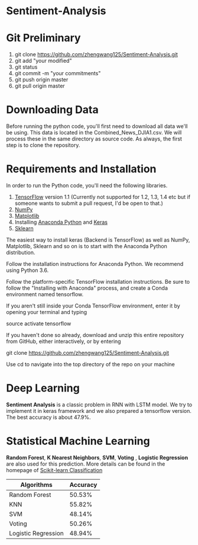 # Sentiment-Analysis

# Git Preliminary

1. git clone https://github.com/zhengwang125/Sentiment-Analysis.git
2. git add "your modified"
3. git status 
4. git commit -m "your commitments"
5. git push origin master
6. git pull origin master

# Downloading Data

Before running the python code, you'll first need to download all data we'll be using. This data is located in the Combined_News_DJIA1.csv. We will process these in the same directory as source code. As always, the first step is to clone the repository.

# Requirements and Installation

In order to run the Python code, you'll need the following libraries.

1. [TensorFlow](http://www.tensorflow.org/) version 1.1 (Currently not supported for 1.2, 1.3, 1.4 etc but if someone wants to submit a pull request, I'd be open to that.)
2. [NumPy](http://www.numpy.org/)
3. [Matplotlib](http://www.matplotlib.org/)
4. Installing [Anaconda Python](https://www.anaconda.com/) and [Keras](https://keras.io/)
5. [Sklearn](http://scikit-learn.org/stable/)

The easiest way to install keras (Backend is TensorFlow) as well as NumPy, Matplotlib, Sklearn and so on is to start with the Anaconda Python distribution.

Follow the installation instructions for Anaconda Python. We recommend using Python 3.6.

Follow the platform-specific TensorFlow installation instructions. Be sure to follow the "Installing with Anaconda" process, and create a Conda environment named tensorflow.

If you aren't still inside your Conda TensorFlow environment, enter it by opening your terminal and typing

source activate tensorflow

If you haven't done so already, download and unzip this entire repository from GitHub, either interactively, or by entering

git clone https://github.com/zhengwang125/Sentiment-Analysis.git

Use cd to navigate into the top directory of the repo on your machine

# Deep Learning

**Sentiment Analysis** is a classic problem in RNN with LSTM model. We try to implement it in keras framework and we also prepared a tensorflow version. The best accuracy is about 47.9%.

# Statistical Machine Learning

**Random Forest**, **K Nearest Neighbors**, **SVM**, **Voting** , **Logistic Regression** are also used for this prediction. More details can be found in the homepage of [Scikit-learn Classification](http://scikit-learn.org/stable/supervised_learning.html#supervised-learning)

Algorithms | Accuracy
--------   | ---
Random Forest | 50.53%
KNN    | 55.82%
SVM     | 48.14%
Voting | 50.26%
Logistic Regression | 48.94%
